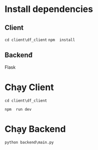 # Install dependencies

## Client

`cd client\df_client`
`npm  install`

## Backenđ

Flask

# Chạy Client

`cd client\df_client`

`npm  run dev `

# Chạy Backend

`python backend\main.py `
